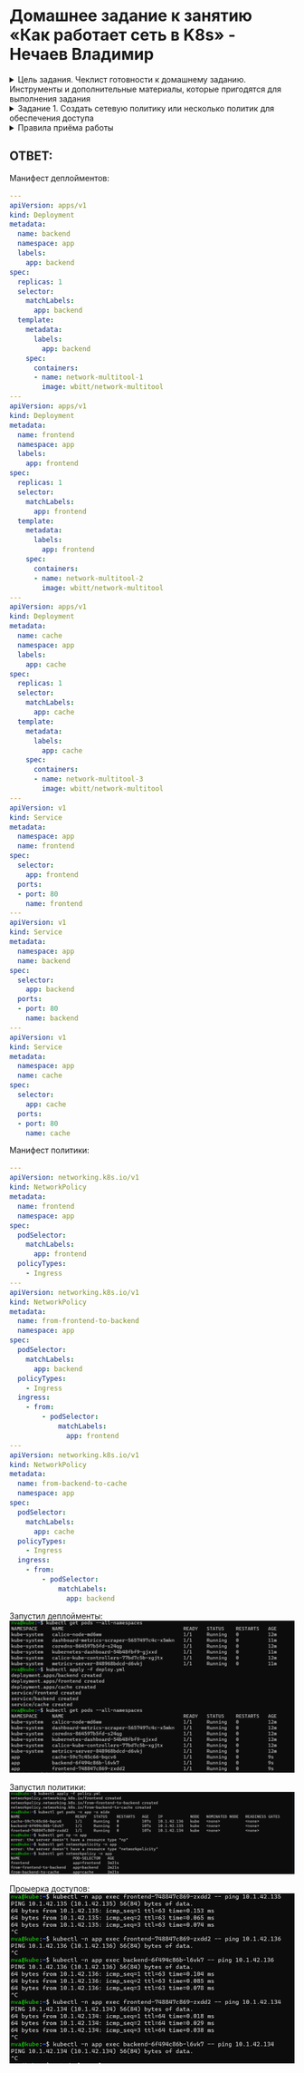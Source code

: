 # Домашнее задание к занятию «Как работает сеть в K8s» - Нечаев Владимир

<details>
<summary>Цель задания. Чеклист готовности к домашнему заданию. Инструменты и дополнительные материалы, которые пригодятся для выполнения задания</summary>

Настроить сетевую политику доступа к подам.

### Чеклист готовности к домашнему заданию

1. Кластер K8s с установленным сетевым плагином Calico.

### Инструменты и дополнительные материалы, которые пригодятся для выполнения задания

1. [Документация Calico](https://www.tigera.io/project-calico/).
2. [Network Policy](https://kubernetes.io/docs/concepts/services-networking/network-policies/).
3. [About Network Policy](https://docs.projectcalico.org/about/about-network-policy).

</details>

<details>
<summary>Задание 1. Создать сетевую политику или несколько политик для обеспечения доступа</summary>

### Задание 1. Создать сетевую политику или несколько политик для обеспечения доступа

1. Создать deployment'ы приложений frontend, backend и cache и соответсвующие сервисы.
2. В качестве образа использовать network-multitool.
3. Разместить поды в namespace App.
4. Создать политики, чтобы обеспечить доступ frontend -> backend -> cache. Другие виды подключений должны быть запрещены.
5. Продемонстрировать, что трафик разрешён и запрещён.

</details>

<details>
<summary>Правила приёма работы</summary>

1. Домашняя работа оформляется в своём Git-репозитории в файле README.md. Выполненное домашнее задание пришлите ссылкой на .md-файл в вашем репозитории.
2. Файл README.md должен содержать скриншоты вывода необходимых команд, а также скриншоты результатов.
3. Репозиторий должен содержать тексты манифестов или ссылки на них в файле README.md.

</details>


## ОТВЕТ:

Манифест деплойментов:

```yml
---
apiVersion: apps/v1
kind: Deployment
metadata:
  name: backend
  namespace: app
  labels:
    app: backend
spec:
  replicas: 1
  selector:
    matchLabels:
      app: backend
  template:
    metadata:
      labels:
        app: backend
    spec:
      containers:
      - name: network-multitool-1
        image: wbitt/network-multitool
---
apiVersion: apps/v1
kind: Deployment
metadata:
  name: frontend
  namespace: app
  labels:
    app: frontend
spec:
  replicas: 1
  selector:
    matchLabels:
      app: frontend
  template:
    metadata:
      labels:
        app: frontend
    spec:
      containers:
      - name: network-multitool-2
        image: wbitt/network-multitool
---
apiVersion: apps/v1
kind: Deployment
metadata:
  name: cache
  namespace: app
  labels:
    app: cache
spec:
  replicas: 1
  selector:
    matchLabels:
      app: cache
  template:
    metadata:
      labels:
        app: cache
    spec:
      containers:
      - name: network-multitool-3
        image: wbitt/network-multitool
---
apiVersion: v1
kind: Service
metadata:
  namespace: app
  name: frontend
spec:
  selector:
    app: frontend
  ports:
  - port: 80
    name: frontend
---
apiVersion: v1
kind: Service
metadata:
  namespace: app
  name: backend
spec:
  selector:
    app: backend
  ports:
  - port: 80
    name: backend
---
apiVersion: v1
kind: Service
metadata:
  namespace: app
  name: cache
spec:
  selector:
    app: cache
  ports:
  - port: 80
    name: cache
```
Манифест политики:

```yaml
---
apiVersion: networking.k8s.io/v1
kind: NetworkPolicy
metadata:
  name: frontend
  namespace: app
spec:
  podSelector:
    matchLabels:
      app: frontend
  policyTypes:
    - Ingress
---
apiVersion: networking.k8s.io/v1
kind: NetworkPolicy
metadata:
  name: from-frontend-to-backend
  namespace: app
spec:
  podSelector:
    matchLabels:
      app: backend
  policyTypes:
    - Ingress
  ingress:
    - from:
        - podSelector:
            matchLabels:
              app: frontend
---
apiVersion: networking.k8s.io/v1
kind: NetworkPolicy
metadata:
  name: from-backend-to-cache
  namespace: app
spec:
  podSelector:
    matchLabels:
      app: cache
  policyTypes:
    - Ingress
  ingress:
    - from:
        - podSelector:
            matchLabels:
              app: backend
```

Запустил деплойменты:
![](img/3.3/1.png)

Запустил политики:
![](img/3.3/2.png)

Проыерка доступов:
![](img/3.3/3.png)
